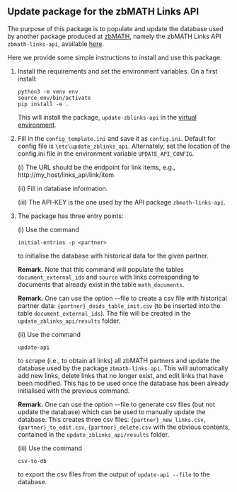 ## Update package for the zbMATH Links API

The purpose of this package is to populate and update the database used by another package produced at [zbMATH](https://zbmath.org/), namely the zbMATH Links API `zbmath-links-api`, available [here](https://github.com/zbMATHOpen/linksApi).

Here we provide some simple instructions to install and use this package.

1) Install the requirements and set the environment variables.
On a first install:

    ```
    python3 -m venv env
    source env/bin/activate
    pip install -e .
    ```

    This will install the package, `update-zblinks-api` in the [virtual environment](https://docs.python.org/3/tutorial/venv.html).


2) Fill in the `config_template.ini` and save it as `config.ini`.
Default for config file is `\etc\update_zblinks_api`.
Alternately, set the location of the config.ini file in the environment variable
`UPDATE_API_CONFIG`.

    (i) The URL should be the endpoint for link items, e.g.,
    http://my_host/links_api/link/item

    (ii) Fill in database information.

    (iii) The API-KEY is the one used by the API package `zbmath-links-api`.


3) The package has three entry points:

    (i) Use the command

   ```
   initial-entries -p <partner>
   ```

   to initialise the database with historical data for the given partner.

   **Remark.** Note that this command will populate the tables `document_external_ids` and `source` with links corresponding to documents that already exist  in the table `math_documents`.

   **Remark.**  One can use  the option --file to create a csv file with historical partner data: `{partner}_deids_table_init.csv` (to be inserted into the table `document_external_ids`).
   The file will be created in the `update_zblinks_api/results` folder.

    (ii) Use the command

    ```
    update-api
    ```

    to scrape (i.e., to obtain all links) all zbMATH partners and update the database used by the package `zbmath-links-api`.
    This will automatically add new links, delete links that no longer exist, and edit links that have been modified.
    This has to be used once the database has been already initialised with the previous command.

    **Remark.** One can use  the option --file to generate csv files (but not update the database) which can be used to manually update the database.
This creates three csv files: `{partner}_new_links.csv`, `{partner}_to_edit.csv`, `{partner}_delete.csv` with the obvious contents, contained in the `update_zblinks_api/results` folder.


   (iii) Use the command

   ```
   csv-to-db
   ```

   to export the csv files from the output of `update-api --file`  to the database.

